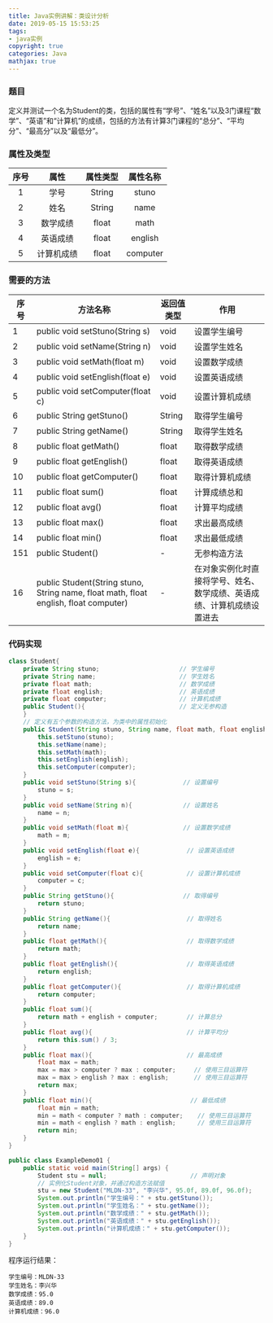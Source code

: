 ```yaml
---
title: Java实例讲解：类设计分析
date: 2019-05-15 15:53:25
tags:
- java实例
copyright: true
categories: Java
mathjax: true
---
```


### 题目

定义并测试一个名为Student的类，包括的属性有“学号”、“姓名”以及3门课程“数学”、“英语”和“计算机”的成绩，包括的方法有计算3门课程的“总分”、“平均分”、“最高分”以及“最低分”。

<!-- more -->

### 属性及类型

 序号 |    属性    | 属性类型 | 属性名称 
 :--: | :--------: | :------: | :------: 
  1   |    学号    |  String  |  stuno   
  2   |    姓名    |  String  |   name   
  3   |  数学成绩  |  float   |   math   
  4   |  英语成绩  |  float   | english  
   5   | 计算机成绩 |  float   | computer 

### 需要的方法

| 序号 | 方法名称                                                     | 返回值类型 | 作用                                                         |
| ---- | ------------------------------------------------------------ | ---------- | ------------------------------------------------------------ |
| 1    | public void setStuno(String s)                               | void       | 设置学生编号                                                 |
| 2    | public void setName(String n)                                | void       | 设置学生姓名                                                 |
| 3    | public void setMath(float m)                                 | void       | 设置数学成绩                                                 |
| 4    | public void setEnglish(float e)                              | void       | 设置英语成绩                                                 |
| 5    | public void setComputer(float c)                             | void       | 设置计算机成绩                                               |
| 6    | public String getStuno()                                     | String     | 取得学生编号                                                 |
| 7    | public String getName()                                      | String     | 取得学生姓名                                                 |
| 8    | public float getMath()                                       | float      | 取得数学成绩                                                 |
| 9    | public float getEnglish()                                    | float      | 取得英语成绩                                                 |
| 10   | public float getComputer()                                   | float      | 取得计算机成绩                                               |
| 11   | public float sum()                                           | float      | 计算成绩总和                                                 |
| 12   | public float avg()                                           | float      | 计算平均成绩                                                 |
| 13   | public float max()                                           | float      | 求出最高成绩                                                 |
| 14   | public float min()                                           | float      | 求出最低成绩                                                 |
| 151  | public Student()                                             | -          | 无参构造方法                                                 |
| 16   | public Student(String stuno, String name, float math, float english, float computer) | -          | 在对象实例化时直接将学号、姓名、数学成绩、英语成绩、计算机成绩设置进去 |

### 代码实现

~~~java
class Student{
    private String stuno;                      // 学生编号
    private String name;                       // 学生姓名
    private float math;                        // 数学成绩
    private float english;                     // 英语成绩
    private float computer;                    // 计算机成绩
    public Student(){                          // 定义无参构造
    }
    // 定义有五个参数的构造方法，为类中的属性初始化
    public Student(String stuno, String name, float math, float english, float computer){
        this.setStuno(stuno);
        this.setName(name);
        this.setMath(math);
        this.setEnglish(english);
        this.setComputer(computer);
    }
    public void setStuno(String s){             // 设置编号
        stuno = s;
    }
    public void setName(String n){              // 设置姓名
        name = n;
    }
    public void setMath(float m){               // 设置数学成绩
        math = m;
    }
    public void setEnglish(float e){             // 设置英语成绩
        english = e;
    }
    public void setComputer(float c){            // 设置计算机成绩
        computer = c;
    }
    public String getStuno(){                   // 取得编号
        return stuno;
    }
    public String getName(){                     // 取得姓名
        return name;
    }
    public float getMath(){                      // 取得数学成绩
        return math;
    }
    public float getEnglish(){                   // 取得英语成绩
        return english;
    }
    public float getComputer(){                  // 取得计算机成绩
        return computer;
    }
    public float sum(){
        return math + english + computer;        // 计算总分
    }
    public float avg(){                          // 计算平均分
        return this.sum() / 3;
    }
    public float max(){                          // 最高成绩
        float max = math;
        max = max > computer ? max : computer;     // 使用三目运算符
        max = max > english ? max : english;       // 使用三目运算符
        return max;
    }
    public float min(){                           // 最低成绩
        float min = math;
        min = math < computer ? math : computer;    // 使用三目运算符
        min = math < english ? math : english;      // 使用三目运算符
        return min;
    }
}

public class ExampleDemo01 {
    public static void main(String[] args) {
        Student stu = null;                       // 声明对象
        // 实例化Student对象，并通过构造方法赋值
        stu = new Student("MLDN-33", "李兴华", 95.0f, 89.0f, 96.0f);
        System.out.println("学生编号：" + stu.getStuno());
        System.out.println("学生姓名：" + stu.getName());
        System.out.println("数学成绩：" + stu.getMath());
        System.out.println("英语成绩：" + stu.getEnglish());
        System.out.println("计算机成绩：" + stu.getComputer());
    }
}
~~~

程序运行结果：

~~~
学生编号：MLDN-33
学生姓名：李兴华
数学成绩：95.0
英语成绩：89.0
计算机成绩：96.0
~~~





